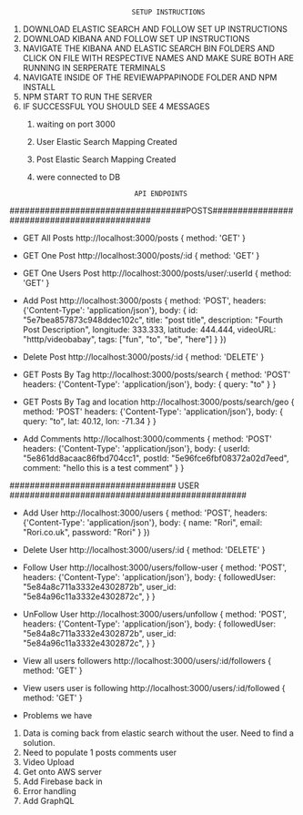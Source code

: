                                   SETUP INSTRUCTIONS 

1) DOWNLOAD ELASTIC SEARCH AND FOLLOW SET UP INSTRUCTIONS
2) DOWNLOAD KIBANA AND FOLLOW SET UP INSTRUCTIONS
3) NAVIGATE THE KIBANA AND ELASTIC SEARCH BIN FOLDERS AND CLICK ON FILE WITH RESPECTIVE NAMES AND MAKE SURE BOTH ARE RUNNING IN SERPERATE TERMINALS
4) NAVIGATE INSIDE OF THE REVIEWAPPAPINODE FOLDER AND NPM INSTALL
5) NPM START TO RUN THE SERVER
6) IF SUCCESSFUL YOU SHOULD SEE 4 MESSAGES
    1) waiting on port 3000
    2) User Elastic Search Mapping Created
    3) Post Elastic Search Mapping Created
    4) were connected to DB

                                   API ENDPOINTS


###################################POSTS############################################

* GET All Posts
http://localhost:3000/posts
{
    method: 'GET'
}

* GET One Post
http://localhost:3000/posts/:id
{
    method: 'GET'
}

* GET One Users Post
http://localhost:3000/posts/user/:userId
{
    method: 'GET'
}

* Add Post
http://localhost:3000/posts
{
    method: 'POST',
    headers: {'Content-Type': 'application/json'},
    body: {
        id: "5e7bea857873c948ddec102c",
        title: "post title",
        description: "Fourth Post Description",
        longitude: 333.333,
        latitude: 444.444, 
        videoURL: "htttp/videobabay",
        tags: ["fun", "to", "be", "here"]
    }
})

* Delete Post
http://localhost:3000/posts/:id
{
    method: 'DELETE'
}

* GET Posts By Tag
http://localhost:3000/posts/search
{
    method: 'POST'
    headers: {'Content-Type': 'application/json'},
    body: {
        query: "to"
    }
}

* GET Posts By Tag and location
http://localhost:3000/posts/search/geo
{
    method: 'POST'
    headers: {'Content-Type': 'application/json'},
    body: {
        query: "to",
        lat: 40.12,
        lon: -71.34
    }
}

* Add Comments 
http://localhost:3000/comments
{
    method: 'POST'
    headers: {'Content-Type': 'application/json'},
    body: {
        userId: "5e861dd8acaac86fbd704cc1",
        postId: "5e96fce6fbf08372a02d7eed",
        comment: "hello this is a test comment"
    }
}

################################# USER ###############################################

* Add User
http://localhost:3000/users
{
    method: 'POST',
    headers: {'Content-Type': 'application/json'},
    body: {
        name: "Rori",
        email: "Rori.co.uk",
        password: "Rori"
    }
})

* Delete User
http://localhost:3000/users/:id
{
    method: 'DELETE'
}

* Follow User
http://localhost:3000/users/follow-user
{
    method: 'POST',
    headers: {'Content-Type': 'application/json'},
    body: {
        followedUser: "5e84a8c711a3332e4302872b",
        user_id: "5e84a96c11a3332e4302872c",
    }
}

* UnFollow User
http://localhost:3000/users/unfollow
{
    method: 'POST',
    headers: {'Content-Type': 'application/json'},
    body: {
        followedUser: "5e84a8c711a3332e4302872b",
        user_id: "5e84a96c11a3332e4302872c",
    }
}

* View all users followers
http://localhost:3000/users/:id/followers
{
    method: 'GET'
}

* View users user is following
http://localhost:3000/users/:id/followed
{
    method: 'GET'
}

* Problems we have
1) Data is coming back from elastic search without the user. Need to find a solution.
2) Need to populate 1 posts comments user
2) Video Upload 
4) Get onto AWS server
5) Add Firebase back in 
6) Error handling
7) Add GraphQL

